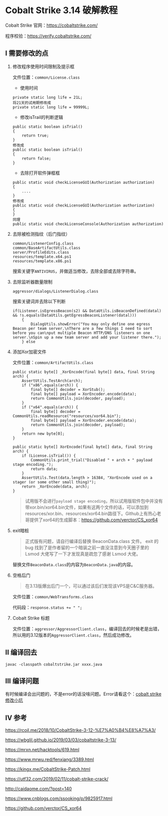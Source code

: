 # Cobalt Strike 3.14 破解教程


Cobalt Strike 官网：https://cobaltstrike.com/

程序校验：https://verify.cobaltstrike.com/

## I 需要修改的点

1. 修改程序使用时间限制及提示框

	文件位置：`common/License.class`

	+ 使用时间
	
	```
	private static long life = 21L;
	将21天的试用期修改成
	private static long life = 99999L;
	```
	+ 修改isTrail的判断逻辑
	
	```
	public static boolean isTrial()
    {
        return true;
    }
	修改成
    public static boolean isTrial()
    {
        return false;
    }
	```
	
	+ 去除打开软件弹框框
	
	```
	public static void checkLicenseGUI(Authorization authorization)
	{
		....
	}
	修改成
	public static void checkLicenseGUI(Authorization authorization)
	{
	}
	同理
	public static void checkLicenseConsole(Authorization authorization)
	```



2. 去除被检测指纹（后门指纹）
	```
	common/ListenerConfig.class
	common/BaseArtifactUtils.class
	server/ProfileEdits.class
	resources/template.x64.ps1
	resources/template.x86.ps1
	```

	搜索关键字`ANTIVIRUS`，并做适当修改，去除全部或去除字符串。



3. 去除监听器数量限制

	`aggressor/dialogs/ListenerDialog.class`

	搜索关键词并去除以下判断
	```
	if(Listener.isEgressBeacon(s2) && DataUtils.isBeaconDefined(datal) && !s.equals(DataUtils.getEgressBeaconListener(datal)))
        {
            DialogUtils.showError("You may only define one egress Beacon per team server.\nThere are a few things I need to sort before you can\nput multiple Beacon HTTP/DNS listeners on one server.\nSpin up a new team server and add your listener there.");
        } else
	```

4. 添加Xor加密文件

	文件位置：`common/ArtifactUtils.class`

	```
	public static byte[] _XorEncode(final byte[] data, final String arch) {
		AssertUtils.TestArch(arch);
		if ("x86".equals(arch)) {
			final byte[] decoder = XorStub();
			final byte[] payload = XorEncoder.encode(data);
			return CommonUtils.join(decoder, payload);
		}
		if ("x64".equals(arch)) {
			final byte[] decoder = CommonUtils.readResource("resources/xor64.bin");
			final byte[] payload = XorEncoder.encode(data);
			return CommonUtils.join(decoder, payload);
		}
		return new byte[0];
	}

	public static byte[] XorEncode(final byte[] data, final String arch) {
		if (License.isTrial()) {
			CommonUtils.print_trial("Disabled " + arch + " payload stage encoding.");
			return data;
		}
		AssertUtils.Test(data.length > 16384, "XorEncode used on a stager (or some other small thing)");
		return _XorEncode(data, arch);
	}
	```
	>试用版不会进行`payload stage encoding`，所以试用版软件包中并没有带xor.bin/xor64.bin文件，如果有这两个文件的话，可以添加到resources/xor.bin、resources/xor64.bin路径下。Github上有热心老哥提供了xor64的生成脚本：https://github.com/verctor/CS_xor64

5. exit暗桩
	>正式版有问题，请自行编译后替换 BeaconData.class 文件。 exit 的 bug 找到了是作者留的一个暗装之前一直没注意到今天圈子里的 Lsmod 大佬写了一下才发现真是疏忽了感谢 Lsmod 大佬。

	替换文件`BeaconData.class`的内容为`BeaconData.java`的内容。


6. 空格后门

	>在3.13版爆出后门一个，可以通过该后们发现该VPS是C&C服务器。

	文件位置：`common/WebTransforms.class`

	代码段：`response.status += " ";`

7. Cobalt Strike 标题

	文件位置：`aggressor/AggressorClient.class`，编译回去的时候老是出错，所以用的3.12版本的`AggressorClient.class`，然后成功修改。
	

## II 编译回去
`javac -classpath cobaltstrike.jar xxxx.java`

## III 编译问题
有时候编译会出问题的，不是error的话没啥问题。Error请看这个：[cobalt strike修改小坑](https://utf32.com/2019/02/11/cobalt-strike-crack/)

## IV 参考
https://rcoil.me/2018/10/CobaltStrike-3-12-%E7%A0%B4%E8%A7%A3/

https://wbglil.github.io/2019/03/03/cobaltstrike-3-13/

https://mrxn.net/hacktools/619.html

https://www.mrwu.red/fenxiang/3389.html

https://kingx.me/CobaltStrike-Patch.html

https://utf32.com/2019/02/11/cobalt-strike-crack/

http://caidaome.com/?post=140

https://www.cnblogs.com/ssooking/p/9825917.html

https://github.com/verctor/CS_xor64